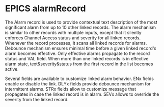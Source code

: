# EPICS alarmRecord

The Alarm record is used to provide contextual text description of the most significant alarm from up to 10 other linked records. The alarm mechanism is similar to other records with multiple inputs, except that it silently enforces Channel Access status and severity for all linked records. Whenever the record processes, it scans all linked records for alarms. Debounce mechanism ensures minimal time before a given linked record's alarm becomes effective. Only effective alarms propagate to the record status and VAL field. When more than one linked records is in effective alarm state, text&severity&status from the first record in the list becomes active.

Several fields are available to customize linked alarm behavior. ENx fields enable or disable the link. DLYx fields provide debounce mechanism for intermittent alarms. STRx fields allow to customize message that propagates in case the linked record is in alarm. SEVx allows to override the severity from the linked record.
